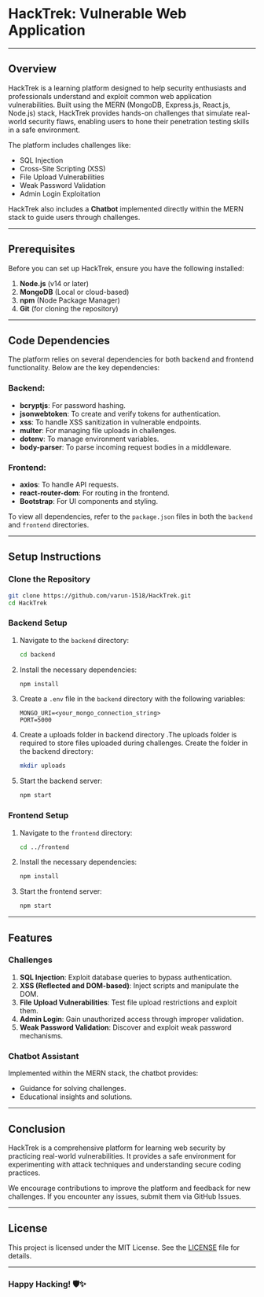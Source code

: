 

# HackTrek: Vulnerable Web Application

---

## **Overview**
HackTrek is a learning platform designed to help security enthusiasts and professionals understand and exploit common web application vulnerabilities. Built using the MERN (MongoDB, Express.js, React.js, Node.js) stack, HackTrek provides hands-on challenges that simulate real-world security flaws, enabling users to hone their penetration testing skills in a safe environment.

The platform includes challenges like:
- SQL Injection
- Cross-Site Scripting (XSS)
- File Upload Vulnerabilities
- Weak Password Validation
- Admin Login Exploitation

HackTrek also includes a **Chatbot** implemented directly within the MERN stack to guide users through challenges.

---

## **Prerequisites**
Before you can set up HackTrek, ensure you have the following installed:
1. **Node.js** (v14 or later)
2. **MongoDB** (Local or cloud-based)
3. **npm** (Node Package Manager)
4. **Git** (for cloning the repository)

---

## **Code Dependencies**
The platform relies on several dependencies for both backend and frontend functionality. Below are the key dependencies:

### Backend:
- **bcryptjs**: For password hashing.
- **jsonwebtoken**: To create and verify tokens for authentication.
- **xss**: To handle XSS sanitization in vulnerable endpoints.
- **multer**: For managing file uploads in challenges.
- **dotenv**: To manage environment variables.
- **body-parser**: To parse incoming request bodies in a middleware.

### Frontend:
- **axios**: To handle API requests.
- **react-router-dom**: For routing in the frontend.
- **Bootstrap**: For UI components and styling.

To view all dependencies, refer to the `package.json` files in both the `backend` and `frontend` directories.

---

## **Setup Instructions**

### Clone the Repository
```bash
git clone https://github.com/varun-1518/HackTrek.git
cd HackTrek
```

### Backend Setup
1. Navigate to the `backend` directory:
   ```bash
   cd backend
   ```
2. Install the necessary dependencies:
   ```bash
   npm install
   ```
3. Create a `.env` file in the `backend` directory with the following variables:
   ```env
   MONGO_URI=<your_mongo_connection_string>
   PORT=5000
   ```
4. Create a uploads folder in backend directory .The uploads folder is required to store files uploaded during challenges. Create the folder in the backend directory:
   ```bash
   mkdir uploads
   ```
5. Start the backend server:
   ```bash
   npm start
   ```

### Frontend Setup
1. Navigate to the `frontend` directory:
   ```bash
   cd ../frontend
   ```
2. Install the necessary dependencies:
   ```bash
   npm install
   ```
3. Start the frontend server:
   ```bash
   npm start
   ```

---

## **Features**

### Challenges
1. **SQL Injection**: Exploit database queries to bypass authentication.
2. **XSS (Reflected and DOM-based)**: Inject scripts and manipulate the DOM.
3. **File Upload Vulnerabilities**: Test file upload restrictions and exploit them.
4. **Admin Login**: Gain unauthorized access through improper validation.
5. **Weak Password Validation**: Discover and exploit weak password mechanisms.



### Chatbot Assistant
Implemented within the MERN stack, the chatbot provides:
- Guidance for solving challenges.
- Educational insights and solutions.

---

## **Conclusion**
HackTrek is a comprehensive platform for learning web security by practicing real-world vulnerabilities. It provides a safe environment for experimenting with attack techniques and understanding secure coding practices.

We encourage contributions to improve the platform and feedback for new challenges. If you encounter any issues, submit them via GitHub Issues.

---

## **License**
This project is licensed under the MIT License. See the [LICENSE](LICENSE) file for details.

---


### **Happy Hacking!** 🛡️✨
